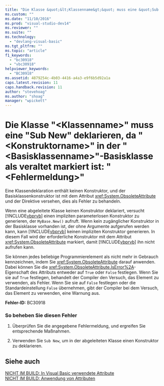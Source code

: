```yaml
---
title: "Die Klasse &quot;&lt;Klassenname&gt;&quot; muss eine &quot;Sub New&quot; deklarieren, da &quot;&lt;Konstruktorname&gt;&quot; in der &quot;&lt;Basisklassenname&gt;&quot;-Basisklasse als veraltet markiert ist: &quot;&lt;Fehlermeldung&gt;&quot; | Microsoft Docs"
ms.custom: ""
ms.date: "11/10/2016"
ms.prod: "visual-studio-dev14"
ms.reviewer: ""
ms.suite: ""
ms.technology: 
  - "devlang-visual-basic"
ms.tgt_pltfrm: ""
ms.topic: "article"
f1_keywords: 
  - "bc30918"
  - "vbc30918"
helpviewer_keywords: 
  - "BC30918"
ms.assetid: 4879254c-4b03-4416-a4a3-e9f6b5d92a1a
caps.latest.revision: 11
caps.handback.revision: 11
author: "stevehoag"
ms.author: "shoag"
manager: "wpickett"
---
```

# Die Klasse &quot;&lt;Klassenname&gt;&quot; muss eine &quot;Sub New&quot; deklarieren, da &quot;&lt;Konstruktorname&gt;&quot; in der &quot;&lt;Basisklassenname&gt;&quot;-Basisklasse als veraltet markiert ist: &quot;&lt;Fehlermeldung&gt;&quot;
Eine Klassendeklaration enthält keinen Konstruktor, und der Basisklassenkonstruktor ist mit dem Attribut <xref:System.ObsoleteAttribute> und der Direktive versehen, dies als Fehler zu behandeln.  
  
 Wenn eine abgeleitete Klasse keinen Konstruktor deklariert, versucht [!INCLUDE[vbprvb](../../csharp/programming-guide/concepts/linq/includes/vbprvb_md.md)] einen impliziten parameterlosen Konstruktor zu generieren, der `MyBase.New()` aufruft. Wenn kein zugänglicher Konstruktor in der Basisklasse vorhanden ist, der ohne Argumente aufgerufen werden kann, kann [!INCLUDE[vbprvb](../../csharp/programming-guide/concepts/linq/includes/vbprvb_md.md)] keinen impliziten Konstruktor generieren. In diesem Fall wird der erforderliche Konstruktor mit dem Attribut <xref:System.ObsoleteAttribute> markiert, damit [!INCLUDE[vbprvb](../../csharp/programming-guide/concepts/linq/includes/vbprvb_md.md)] ihn nicht aufrufen kann.  
  
 Sie können jedes beliebige Programmierelement als nicht mehr in Gebrauch kennzeichnen, indem Sie <xref:System.ObsoleteAttribute> darauf anwenden. Dabei können Sie die <xref:System.ObsoleteAttribute.IsError%2A>\-Eigenschaft des Attributs entweder auf `True` oder `False` festlegen. Wenn Sie sie auf `True` festlegen, behandelt der Compiler den Versuch, das Element zu verwenden, als Fehler. Wenn Sie sie auf `False` festlegen oder die Standardeinstellung `False` übernehmen, gibt der Compiler bei dem Versuch, das Element zu verwenden, eine Warnung aus.  
  
 **Fehler\-ID:** BC30918  
  
### So beheben Sie diesen Fehler  
  
1.  Überprüfen Sie die angegebene Fehlermeldung, und ergreifen Sie entsprechende Maßnahmen.  
  
2.  Verwenden Sie `Sub New`, um in der abgeleiteten Klasse einen Konstruktor zu deklarieren.  
  
## Siehe auch  
 [NICHT IM BUILD: In Visual Basic verwendete Attribute](http://msdn.microsoft.com/de-de/22231318-8a40-49af-9245-e0aab723563b)   
 [NICHT IM BUILD: Anwendung von Attributen](http://msdn.microsoft.com/de-de/2b1703ed-4437-49b3-bc0b-568094324f47)